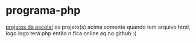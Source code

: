 # programa-php
 
<a href="https://enzodante.github.io/programa-php/coisas-aulaescola/projeto01">projetos da escola!</a>
os projeto(s) acima somente quando tem arquivo html, logo logo terá php então n fica online aq no github :(
